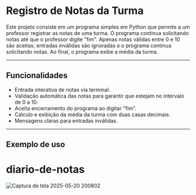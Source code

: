 # Registro de Notas da Turma

Este projeto consiste em um programa simples em Python que permite a um professor registrar as notas de uma turma. O programa continua solicitando notas até que o professor digite "fim". Apenas notas válidas entre 0 e 10 são aceitas; entradas inválidas são ignoradas e o programa continua solicitando notas. Ao final, o programa exibe a média da turma.

---

## Funcionalidades

- Entrada interativa de notas via terminal.
- Validação automática das notas para garantir que estejam no intervalo de 0 a 10.
- Aceita encerramento do programa ao digitar "fim".
- Cálculo e exibição da média da turma com duas casas decimais.
- Mensagens claras para entradas inválidas.

---

## Exemplo de uso
# diario-de-notas
![Captura de tela 2025-05-20 200802](https://github.com/user-attachments/assets/a08df171-3490-41c5-9bd3-8e357c746c26)

